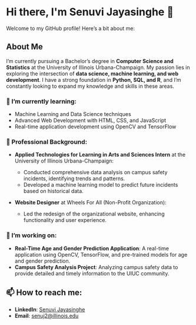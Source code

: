 # Hi there, I'm **Senuvi Jayasinghe** 👋

Welcome to my GitHub profile! Here’s a bit about me:

## About Me

I’m currently pursuing a Bachelor’s degree in **Computer Science and Statistics** at the University of Illinois Urbana-Champaign. My passion lies in exploring the intersection of **data science, machine learning, and web development**. I have a strong foundation in **Python, SQL, and R**, and I’m constantly looking to expand my knowledge and skills in these areas.

### 🌱 I’m currently learning:
- Machine Learning and Data Science techniques
- Advanced Web Development with HTML, CSS, and JavaScript
- Real-time application development using OpenCV and TensorFlow

### 💼 Professional Background:
- **Applied Technologies for Learning in Arts and Sciences Intern** at the University of Illinois Urbana-Champaign:
  - Conducted comprehensive data analysis on campus safety incidents, identifying trends and patterns.
  - Developed a machine learning model to predict future incidents based on historical data.

- **Website Designer** at Wheels For All (Non-Profit Organization):
  - Led the redesign of the organizational website, enhancing functionality and user experience.

### 🔭 I’m working on:
- **Real-Time Age and Gender Prediction Application**: A real-time application using OpenCV, TensorFlow, and pre-trained models for age and gender prediction.
- **Campus Safety Analysis Project**: Analyzing campus safety data to provide detailed and timely information to the UIUC community.

## 📫 How to reach me:
- **LinkedIn**: [Senuvi Jayasinghe](https://www.linkedin.com/in/senuvi-jayasinghe-b537221a0)
- **Email**: [senuj2@illinois.edu](mailto:senuj2@illinois.edu)
